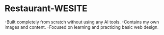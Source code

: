 # Restaurant-WESITE

-Built completely from scratch without using any AI tools.
-Contains my own images and content.
-Focused on learning and practicing basic web design.
